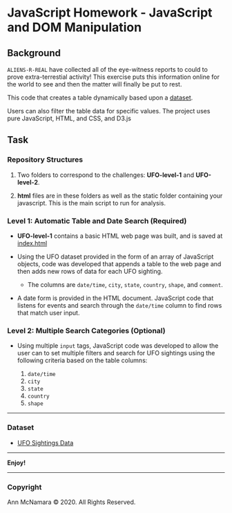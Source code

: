 # JavaScript Homework - JavaScript and DOM Manipulation

## Background

 `ALIENS-R-REAL` have collected all of the eye-witness reports to could to prove extra-terrestial activity! This exercise puts this information online for the world to see and then the matter will finally be put to rest.

This code that creates a table dynamically based upon a [dataset](/UFO-level-1/static/js/data.js). 

Users can also filter the table data for specific values. The project uses pure JavaScript, HTML, and CSS, and D3.js 

## Task

### Repository Structures

1. Two folders to correspond to the challenges: **UFO-level-1** and **UFO-level-2**.

2.  **html** files are in these folders as well as the static folder containing your javascript. This is the main script to run for analysis.


### Level 1: Automatic Table and Date Search (Required)

* **UFO-level-1** contains a basic HTML web page was built, and is saved at [index.html](/UFO-level-1/index.html) 

* Using the UFO dataset provided in the form of an array of JavaScript objects, code was developed that appends a table to the web page and then adds new rows of data for each UFO sighting.

  * The columns are `date/time`, `city`, `state`, `country`, `shape`, and `comment`.

* A date form is provided in the HTML document.  JavaScript code that listens for events and search through the `date/time` column to find rows that match user input.

### Level 2: Multiple Search Categories (Optional)

* Using multiple `input` tags, JavaScript code was developed to allow the user can to set multiple filters and search for UFO sightings using the following criteria based on the table columns:

  1. `date/time`
  2. `city`
  3. `state`
  4. `country`
  5. `shape`

- - -

### Dataset

* [UFO Sightings Data](/static/js/data.js)

- - -

**Enjoy!**

- - -

### Copyright
Ann McNamara © 2020. All Rights Reserved.
